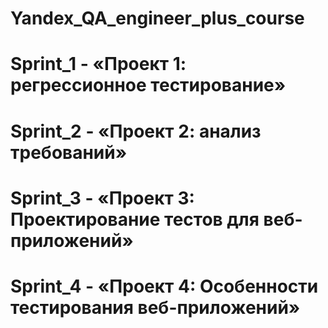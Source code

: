# Yandex_QA_engineer_plus_course
# Sprint_1 - «Проект 1: регрессионное тестирование»
# Sprint_2 - «Проект 2: анализ требований»
# Sprint_3 - «Проект 3: Проектирование тестов для веб-приложений»
# Sprint_4 - «Проект 4: Особенности тестирования веб-приложений»
